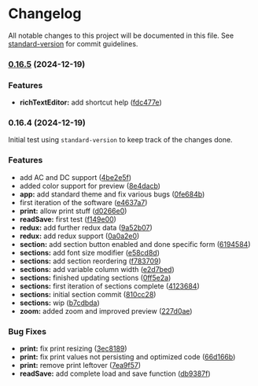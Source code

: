 # Changelog

All notable changes to this project will be documented in this file. See [standard-version](https://github.com/conventional-changelog/standard-version) for commit guidelines.

### [0.16.5](https://github.com/kosmicteal/roll-for-init/compare/v0.16.4...v0.16.5) (2024-12-19)


### Features

* **richTextEditor:** add shortcut help ([fdc477e](https://github.com/kosmicteal/roll-for-init/commit/fdc477ee88f65a4988650c5796168147622bbe89))

### 0.16.4 (2024-12-19)

Initial test using `standard-version` to keep track of the changes done.

### Features

* add AC and DC support ([4be2e5f](https://github.com/kosmicteal/roll-for-init/commit/4be2e5f4120c17c6299792c229d78995df40373c))
* added color support for preview ([8e4dacb](https://github.com/kosmicteal/roll-for-init/commit/8e4dacb1fcca9895f1402c4dad81ffb5827d75c4))
* **app:** add standard theme and fix various bugs ([0fe684b](https://github.com/kosmicteal/roll-for-init/commit/0fe684b9c59846fc310e2e2475d3b13c29d21916))
* first iteration of the software ([e4637a7](https://github.com/kosmicteal/roll-for-init/commit/e4637a7f7f62e13f9c74c5f72cba2701f374846d))
* **print:** allow print stuff ([d0266e0](https://github.com/kosmicteal/roll-for-init/commit/d0266e0fa969b0c6c917364f40a08667f0d957b6))
* **readSave:** first test ([f149e00](https://github.com/kosmicteal/roll-for-init/commit/f149e00333a52e0ecbbb6f57795a58f09b9a125b))
* **redux:** add further redux data ([9a52b07](https://github.com/kosmicteal/roll-for-init/commit/9a52b073f97ef44267dab86448977f0c853d1552))
* **redux:** add redux support ([0a0a2e0](https://github.com/kosmicteal/roll-for-init/commit/0a0a2e056017d519974ee7232a7e8974310aa41d))
* **section:** add section button enabled and done specific form ([6194584](https://github.com/kosmicteal/roll-for-init/commit/61945840cfd54cd0aaa1b2f1f25e4468a7f564be))
* **sections:** add font size modifier ([e58cd8d](https://github.com/kosmicteal/roll-for-init/commit/e58cd8da8436a276b956cb54c5f43d2e25a75441))
* **sections:** add section reordering ([f783709](https://github.com/kosmicteal/roll-for-init/commit/f783709eb7e9f0a6edba7f47191e922ae667f6f6))
* **sections:** add variable column width ([e2d7bed](https://github.com/kosmicteal/roll-for-init/commit/e2d7bedb11fb26b7a1d4049bd627302392eb9943))
* **sections:** finished updating sections ([0ff5e2a](https://github.com/kosmicteal/roll-for-init/commit/0ff5e2ab7f3ba6c43b407c2671e92da2298ad896))
* **sections:** first iteration of sections complete ([4123684](https://github.com/kosmicteal/roll-for-init/commit/4123684625335358b88eb9063f713b7f386549fb))
* **sections:** initial section commit ([810cc28](https://github.com/kosmicteal/roll-for-init/commit/810cc28e4cda3111853defe121dcac69c29dedc9))
* **sections:** wip ([b7cdbda](https://github.com/kosmicteal/roll-for-init/commit/b7cdbda4ec454e0aca8de044ab18528325790011))
* **zoom:** added zoom and improved preview ([227d0ae](https://github.com/kosmicteal/roll-for-init/commit/227d0aebf0f6bd48fc8b777d3a1d8db2eecacc7e))


### Bug Fixes

* **print:** fix print resizing ([3ec8189](https://github.com/kosmicteal/roll-for-init/commit/3ec8189ac1daa100b887a924766a958bd3d72d40))
* **print:** fix print values not persisting and optimized code ([66d166b](https://github.com/kosmicteal/roll-for-init/commit/66d166bf037782af131391137a89aee7d6e1b4bc))
* **print:** remove print leftover ([7ea9f57](https://github.com/kosmicteal/roll-for-init/commit/7ea9f57e5652d5576d10856504faf7a666f8a6e7))
* **readSave:** add complete load and save function ([db9387f](https://github.com/kosmicteal/roll-for-init/commit/db9387f5a7261326f344801480e3eaf2530eb843))
